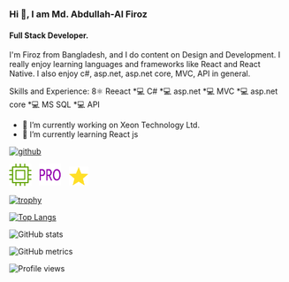 ### Hi 👋, I am Md. Abdullah-Al Firoz
#### Full Stack Developer.


I'm Firoz from Bangladesh, and I do content on Design and Development. I really enjoy learning languages and frameworks like React and React Native. I also enjoy c#, asp.net, asp.net core, MVC, API in general.

Skills and Experience:
8⚛ Reeact
*💻 C#
*💻 asp.net
*💻 MVC
*💻 asp.net core
*💻 MS SQL
*💻 API


- 🔭 I’m currently working on Xeon Technology Ltd. 
- 🌱 I’m currently learning React js 


[<img src='https://cdn.jsdelivr.net/npm/simple-icons@3.0.1/icons/github.svg' alt='github' height='40'>](https://github.com/abdullah-al-feroz)  

<a href='https://docs.github.com/en/developers'><img src='https://raw.githubusercontent.com/acervenky/animated-github-badges/master/assets/devbadge.gif' width='40' height='40'></a> <a href='https://github.com/pricing'><img src='https://raw.githubusercontent.com/acervenky/animated-github-badges/master/assets/pro.gif' width='40' height='40'></a> <a href='https://stars.github.com/'><img src='https://raw.githubusercontent.com/acervenky/animated-github-badges/master/assets/starbadge.gif' width='35' height='35'></a> 

[![trophy](https://github-profile-trophy.vercel.app/?username=abdullah-al-feroz)](https://github.com/ryo-ma/github-profile-trophy)

[![Top Langs](https://github-readme-stats.vercel.app/api/top-langs/?username=abdullah-al-feroz)](https://github.com/anuraghazra/github-readme-stats)

![GitHub stats](https://github-readme-stats.vercel.app/api?username=abdullah-al-feroz&show_icons=true)  

![GitHub metrics](https://metrics.lecoq.io/abdullah-al-feroz)  

![Profile views](https://gpvc.arturio.dev/abdullah-al-feroz)  
